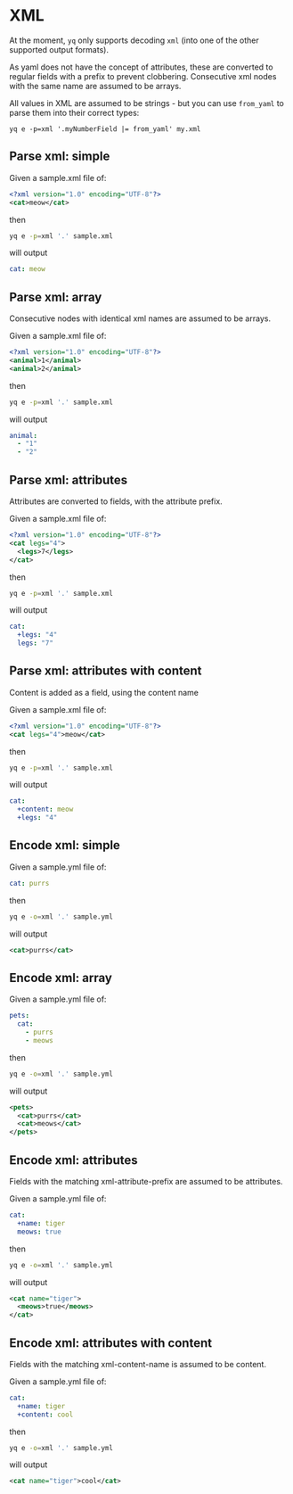 # XML

At the moment, `yq` only supports decoding `xml` (into one of the other supported output formats).

As yaml does not have the concept of attributes, these are converted to regular fields with a prefix to prevent clobbering. Consecutive xml nodes with the same name are assumed to be arrays.

All values in XML are assumed to be strings - but you can use `from_yaml` to parse them into their correct types:


```
yq e -p=xml '.myNumberField |= from_yaml' my.xml
```

## Parse xml: simple
Given a sample.xml file of:
```xml
<?xml version="1.0" encoding="UTF-8"?>
<cat>meow</cat>
```
then
```bash
yq e -p=xml '.' sample.xml
```
will output
```yaml
cat: meow
```

## Parse xml: array
Consecutive nodes with identical xml names are assumed to be arrays.

Given a sample.xml file of:
```xml
<?xml version="1.0" encoding="UTF-8"?>
<animal>1</animal>
<animal>2</animal>
```
then
```bash
yq e -p=xml '.' sample.xml
```
will output
```yaml
animal:
  - "1"
  - "2"
```

## Parse xml: attributes
Attributes are converted to fields, with the attribute prefix.

Given a sample.xml file of:
```xml
<?xml version="1.0" encoding="UTF-8"?>
<cat legs="4">
  <legs>7</legs>
</cat>
```
then
```bash
yq e -p=xml '.' sample.xml
```
will output
```yaml
cat:
  +legs: "4"
  legs: "7"
```

## Parse xml: attributes with content
Content is added as a field, using the content name

Given a sample.xml file of:
```xml
<?xml version="1.0" encoding="UTF-8"?>
<cat legs="4">meow</cat>
```
then
```bash
yq e -p=xml '.' sample.xml
```
will output
```yaml
cat:
  +content: meow
  +legs: "4"
```

## Encode xml: simple
Given a sample.yml file of:
```yaml
cat: purrs
```
then
```bash
yq e -o=xml '.' sample.yml
```
will output
```xml
<cat>purrs</cat>
```

## Encode xml: array
Given a sample.yml file of:
```yaml
pets:
  cat:
    - purrs
    - meows
```
then
```bash
yq e -o=xml '.' sample.yml
```
will output
```xml
<pets>
  <cat>purrs</cat>
  <cat>meows</cat>
</pets>
```

## Encode xml: attributes
Fields with the matching xml-attribute-prefix are assumed to be attributes.

Given a sample.yml file of:
```yaml
cat:
  +name: tiger
  meows: true

```
then
```bash
yq e -o=xml '.' sample.yml
```
will output
```xml
<cat name="tiger">
  <meows>true</meows>
</cat>
```

## Encode xml: attributes with content
Fields with the matching xml-content-name is assumed to be content.

Given a sample.yml file of:
```yaml
cat:
  +name: tiger
  +content: cool

```
then
```bash
yq e -o=xml '.' sample.yml
```
will output
```xml
<cat name="tiger">cool</cat>
```


